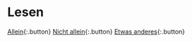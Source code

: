 <link rel="stylesheet" href="/Buchstadt-Leipzig/css/style.css">

# Lesen

[Allein](z_dn.html){:.button}
[Nicht allein](z_hb.html){:.button}
[Etwas anderes](z_lb.html){:.button}
